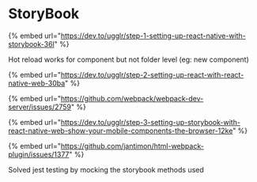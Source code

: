 # StoryBook

{% embed url="https://dev.to/ugglr/step-1-setting-up-react-native-with-storybook-36l" %}

Hot reload works for component but not folder level (eg: new component)





{% embed url="https://dev.to/ugglr/step-2-setting-up-react-with-react-native-web-30ba" %}

{% embed url="https://github.com/webpack/webpack-dev-server/issues/2759" %}





{% embed url="https://dev.to/ugglr/step-3-setting-up-storybook-with-react-native-web-show-your-mobile-components-the-browser-12ke" %}

{% embed url="https://github.com/jantimon/html-webpack-plugin/issues/1377" %}

Solved jest testing by mocking the storybook methods used
